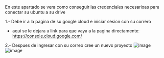 En este apartado se vera como conseguir las credenciales necesarioas para conectar su ubuntu a su drive

1.- Debe ir a la pagina de su google cloud e iniciar sesion con su correro
- aqui se le dejara u link para que vaya a la pagina directamente: https://console.cloud.google.com/

2.- Despues de ingresar con su correo cree un nuevo proyecto
![image](https://github.com/user-attachments/assets/975e50e1-8a79-4b79-82e5-f8cee62b328c)
![image](https://github.com/user-attachments/assets/975e50e1-8a79-4b79-82e5-f8cee62b328c)

